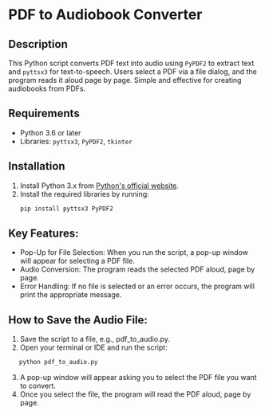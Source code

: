 # PDF to Audiobook Converter

## Description
This Python script converts PDF text into audio using `PyPDF2` to extract text and `pyttsx3` for text-to-speech. Users select a PDF via a file dialog, and the program reads it aloud page by page. Simple and effective for creating audiobooks from PDFs.

## Requirements
- Python 3.6 or later
- Libraries: `pyttsx3`, `PyPDF2`, `tkinter`

## Installation
1. Install Python 3.x from [Python's official website](https://www.python.org/).
2. Install the required libraries by running:
   ```bash
   pip install pyttsx3 PyPDF2
   
## Key Features:
- Pop-Up for File Selection: When you run the script, a pop-up window will appear for selecting a PDF file.
- Audio Conversion: The program reads the selected PDF aloud, page by page.
- Error Handling: If no file is selected or an error occurs, the program will print the appropriate message.

## How to Save the Audio File:
1. Save the script to a file, e.g., pdf_to_audio.py.
2. Open your terminal or IDE and run the script:
```bash
   python pdf_to_audio.py
```
3. A pop-up window will appear asking you to select the PDF file you want to convert.
4. Once you select the file, the program will read the PDF aloud, page by page.

